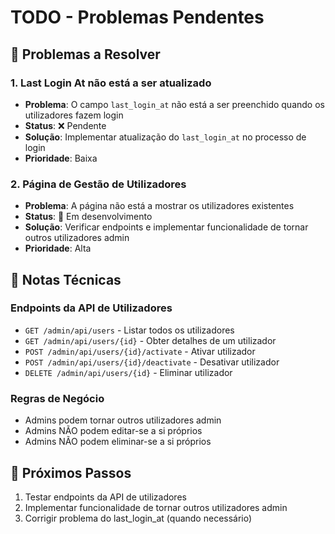 # TODO - Problemas Pendentes

## 🔧 Problemas a Resolver

### 1. Last Login At não está a ser atualizado
- **Problema**: O campo `last_login_at` não está a ser preenchido quando os utilizadores fazem login
- **Status**: ❌ Pendente
- **Solução**: Implementar atualização do `last_login_at` no processo de login
- **Prioridade**: Baixa

### 2. Página de Gestão de Utilizadores
- **Problema**: A página não está a mostrar os utilizadores existentes
- **Status**: 🔄 Em desenvolvimento
- **Solução**: Verificar endpoints e implementar funcionalidade de tornar outros utilizadores admin
- **Prioridade**: Alta

## 📝 Notas Técnicas

### Endpoints da API de Utilizadores
- `GET /admin/api/users` - Listar todos os utilizadores
- `GET /admin/api/users/{id}` - Obter detalhes de um utilizador
- `POST /admin/api/users/{id}/activate` - Ativar utilizador
- `POST /admin/api/users/{id}/deactivate` - Desativar utilizador
- `DELETE /admin/api/users/{id}` - Eliminar utilizador

### Regras de Negócio
- Admins podem tornar outros utilizadores admin
- Admins NÃO podem editar-se a si próprios
- Admins NÃO podem eliminar-se a si próprios

## 🚀 Próximos Passos
1. Testar endpoints da API de utilizadores
2. Implementar funcionalidade de tornar outros utilizadores admin
3. Corrigir problema do last_login_at (quando necessário) 